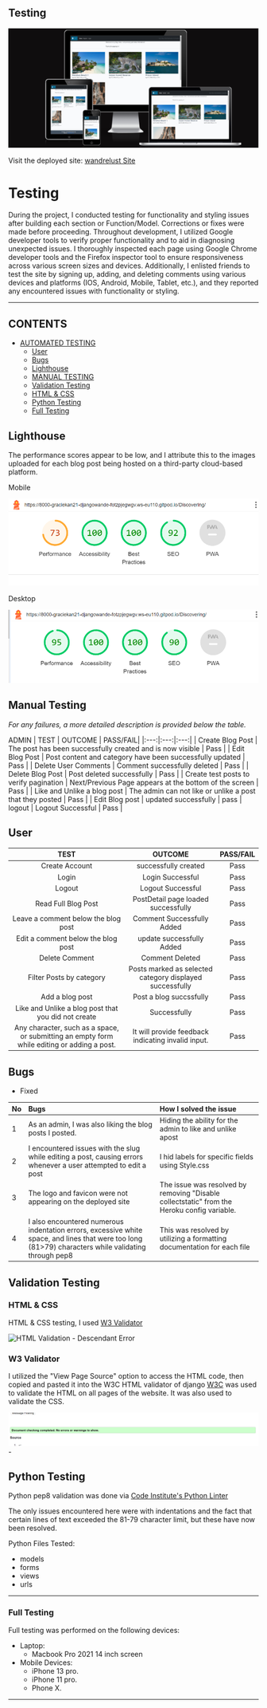 ## Testing

![Wanderlust](documentation/images/responsive.png)

Visit the deployed site: [wandrelust Site](https://django-wanderlust-96b58b7e2665.herokuapp.com/)


# Testing

During the project, I conducted testing for functionality and styling issues after building each section or Function/Model. Corrections or fixes were made before proceeding. 
Throughout development, I utilized Google developer tools to verify proper functionality and to aid in diagnosing unexpected issues.
I thoroughly inspected each page using Google Chrome developer tools and the Firefox inspector tool to ensure responsiveness across various screen sizes and devices. Additionally, I enlisted friends to test the site by signing up, adding, and deleting comments using various devices and platforms (IOS, Android, Mobile, Tablet, etc.), and they reported any encountered issues with functionality or styling.

___

## CONTENTS

- [AUTOMATED TESTING](#automated-testing)
  - [User](#user)
  - [Bugs](#bugs)
  - [Lighthouse](#lighthouse)
  - [MANUAL TESTING](#manual-testing)
  - [Validation Testing](#validation-testing)
  - [HTML \& CSS](#html--css)
  - [Python Testing](#python-testing)
  - [Full Testing](#full-testing)
  

## Lighthouse

The performance scores appear to be low, and I attribute this to the images uploaded for each blog post being hosted on a third-party cloud-based platform.

Mobile

![Lighthouse Mobile Score](documentation/images/lighthouse_mobile.png)

Desktop

![Lighthouse Desktop Score](documentation/images/lighthouse_desktop.png)

## Manual Testing

*For any failures, a more detailed description is provided below the table.*

ADMIN
| TEST | OUTCOME | PASS/FAIL|
|:---:|:---:|:---:|
| Create Blog Post | The post has been successfully created and is now visible | Pass |
| Edit Blog Post | Post content and category have been successfully updated | Pass |
| Delete User Comments | Comment successfully deleted | Pass |
| Delete Blog Post | Post deleted successfully | Pass |
| Create test posts to verify pagination | Next/Previous Page appears at the bottom of the screen | Pass |
| Like and Unlike a blog post | The admin can not like or unlike a post that they posted | Pass |
| Edit Blog post | updated successfully | pass 
| logout | Logout Successful | Pass |


## User

| TEST | OUTCOME | PASS/FAIL|
|:---:|:---:|:---:|
| Create Account | successfully created | Pass |
| Login | Login Successful | Pass |
| Logout | Logout Successful | Pass |
| Read Full Blog Post | PostDetail page loaded successfully | Pass |
| Leave a comment below the blog post | Comment Successfully Added| Pass |
| Edit a comment below the blog post | update successfully Added | Pass |
| Delete Comment | Comment Deleted | Pass |
| Filter Posts by category | Posts marked as selected category displayed successfully | Pass |
| Add a blog post | Post a blog succssfully | Pass |
| Like and Unlike a blog post that you did not create | Successfully | Pass |
| Any character, such as a space, or submitting an empty form while editing or adding a post. | It will provide feedback indicating invalid input. | Pass|


## Bugs 
- Fixed

| No | Bugs | How I solved the issue |
| :--- | :--- | :--- |
| 1 | As an admin, I was also liking the blog posts I posted. | Hiding the ability for the admin to like and unlike apost |
| 2 | I encountered issues with the slug while editing a post, causing errors whenever a user attempted to edit a post | I hid labels for specific fields using Style.css |
|3 | The logo and favicon were not appearing on the deployed site | The issue was resolved by removing "Disable collectstatic" from the Heroku config variable. |
| 4 | I also encountered numerous indentation errors, excessive white space, and lines that were too long (81>79) characters while validating through pep8 | This was resolved by utilizing a formatting documentation for each file |



## Validation Testing

### HTML & CSS

HTML & CSS testing, I used [W3 Validator](https://validator.w3.org/)


![HTML Validation - Descendant Error](documentation/testing_documentation/validation/base.html_button_descendant.png)

### W3 Validator

I utilized the "View Page Source" option to access the HTML code, then copied and pasted it into the W3C HTML validator of django 
 [W3C](https://validator.w3.org/) was used to validate the HTML on all pages of the website. It was also used to validate the CSS.

![Home Page](/documentation/testing/w3/home_validated.png) - 


## Python Testing

Python pep8 validation was done via [Code Institute's Python Linter](https://pep8ci.herokuapp.com/)

The only issues encountered here were with indentations and the fact that certain lines of text exceeded the 81-79 character limit, but these have now been resolved.

Python Files Tested:

- models
- forms
- views
- urls

___

### Full Testing

Full testing was performed on the following devices:

* Laptop:
  * Macbook Pro 2021 14 inch screen
* Mobile Devices:
  * iPhone 13 pro.
  * iPhone 11 pro.
  * Phone X.

___
